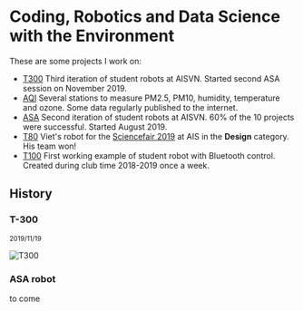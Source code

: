 # Coding, Robotics and Data Science with the Environment

These are some projects I work on:

- [T300](./T300) Third iteration of student robots at AISVN. Started second ASA session on November 2019.
- [AQI](./aqi) Several stations to measure PM2.5, PM10, humidity, temperature and ozone. Some data regularly published to the internet.
- [ASA](./asa) Second iteration of student robots at AISVN. 60% of the 10 projects were successful. Started August 2019.
- [T80](./T80) Viet's robot for the [Sciencefair 2019](https://sites.google.com/ais.edu.vn/sciencefair2019) at AIS in the __Design__ category. His team won!
- [T100](./T100) First working example of student robot with Bluetooth control. Created during club time 2018-2019 once a week.

## History

### T-300

<small>2019/11/19</small>

![T300](t300.jpg)

### ASA robot

to come
